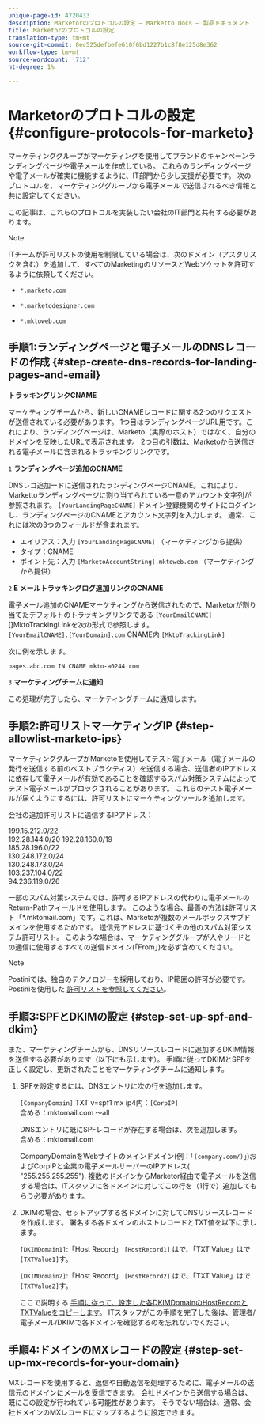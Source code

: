 ```yaml
---
unique-page-id: 4720433
description: Marketorのプロトコルの設定 — Marketto Docs — 製品ドキュメント
title: Marketorのプロトコルの設定
translation-type: tm+mt
source-git-commit: 0ec525defbefe610f0bd1227b1c8f8e125d8e362
workflow-type: tm+mt
source-wordcount: '712'
ht-degree: 1%

---
```



# Marketorのプロトコルの設定 {#configure-protocols-for-marketo}

マーケティンググループがマーケティングを使用してブランドのキャンペーンランディングページや電子メールを作成している。 これらのランディングページや電子メールが確実に機能するように、IT部門から少し支援が必要です。 次のプロトコルを、マーケティンググループから電子メールで送信されるべき情報と共に設定してください。

この記事は、これらのプロトコルを実装したい会社のIT部門と共有する必要があります。

>[!NOTE]
>
>ITチームが許可リストの使用を制限している場合は、次のドメイン（アスタリスクを含む）を追加して、すべてのMarketingのリソースとWebソケットを許可するように依頼してください。

* `*.marketo.com`

* `*.marketodesigner.com`

* `*.mktoweb.com`

## 手順1:ランディングページと電子メールのDNSレコードの作成 {#step-create-dns-records-for-landing-pages-and-email}

**トラッキングリンクCNAME**

マーケティングチームから、新しいCNAMEレコードに関する2つのリクエストが送信されている必要があります。 1つ目はランディングページURL用です。これにより、ランディングページは、Marketo（実際のホスト）ではなく、自分のドメインを反映したURLで表示されます。 2つ目の引数は、Marketoから送信される電子メールに含まれるトラッキングリンクです。

`1` **ランディングページ追加のCNAME**

DNSレコ追加ードに送信されたランディングページCNAME。これにより、Markettoランディングページに割り当てられている一意のアカウント文字列が参照されます。 `[YourLandingPageCNAME]` ドメイン登録機関のサイトにログインし、ランディングページのCNAMEとアカウント文字列を入力します。 通常、これには次の3つのフィールドが含まれます。

* エイリアス：入力 `[YourLandingPageCNAME]` （マーケティングから提供）
* タイプ：CNAME
* ポイント先：入力 `[MarketoAccountString].mktoweb.com` （マーケティングから提供）

`2` **E メールトラッキングログ追加リンクのCNAME**

電子メール追加のCNAMEマーケティングから送信されたので、Marketorが割り当てたデフォルトのトラッキングリンクである `[YourEmailCNAME]`[]MktoTrackingLinkを次の形式で参照します。\
`[YourEmailCNAME].[YourDomain].com` CNAME内 `[MktoTrackingLink]`

次に例を示します。

`pages.abc.com IN CNAME mkto-a0244.com`

`3` **マーケティングチームに通知**

この処理が完了したら、マーケティングチームに通知します。

## 手順2:許可リストマーケティングIP {#step-allowlist-marketo-ips}

マーケティンググループがMarketoを使用してテスト電子メール（電子メールの発行を送信する前のベストプラクティス）を送信する場合、送信者のIPアドレスに依存して電子メールが有効であることを確認するスパム対策システムによってテスト電子メールがブロックされることがあります。 これらのテスト電子メールが届くようにするには、許可リストにマーケティングツールを追加します。

会社の追加許可リストに送信するIPアドレス：

199.15.212.0/22\
192.28.144.0/20
192.28.160.0/19\
185.28.196.0/22\
130.248.172.0/24\
130.248.173.0/24\
103.237.104.0/22\
94.236.119.0/26

一部のスパム対策システムでは、許可するIPアドレスの代わりに電子メールのReturn-Pathフィールドを使用します。 このような場合、最善の方法は許可リスト「*.mktomail.com」です。これは、Marketoが複数のメールボックスサブドメインを使用するためです。 送信元アドレスに基づくその他のスパム対策システム許可リスト。 このような場合は、マーケティンググループが人やリードとの通信に使用するすべての送信ドメイン(「From」)を必ず含めてください。

>[!NOTE]
>
>Postiniでは、独自のテクノロジーを採用しており、IP範囲の許可が必要です。 Postiniを使用した [許可リストを参照してください](https://nation.marketo.com/docs/DOC-1066)。

## 手順3:SPFとDKIMの設定 {#step-set-up-spf-and-dkim}

また、マーケティングチームから、DNSリソースレコードに追加するDKIM情報を送信する必要があります（以下にも示します）。 手順に従ってDKIMとSPFを正しく設定し、更新されたことをマーケティングチームに通知します。

1. SPFを設定するには、DNSエントリに次の行を追加します。

   `[CompanyDomain]` TXT v=spf1 mx ip4内：`[CorpIP]`\
   含める：mktomail.com ～all

   DNSエントリに既にSPFレコードが存在する場合は、次を追加します。\
   含める：mktomail.com

   CompanyDomainをWebサイトのメインドメイン(例：「`(company.com/)`」)およびCorpIPと企業の電子メールサーバーのIPアドレス( &quot;255.255.255.255&quot;). 複数のドメインからMarketor経由で電子メールを送信する場合は、ITスタッフに各ドメインに対してこの行を（1行で）追加してもらう必要があります。

1. DKIMの場合、セットアップする各ドメインに対してDNSリソースレコードを作成します。 署名する各ドメインのホストレコードとTXT値を以下に示します。

   `[DKIMDomain1]`:「Host Record」 `[HostRecord1]` はで、「TXT Value」はで `[TXTValue1]`す。

   `[DKIMDomain2]`:「Host Record」 `[HostRecord2]` はで、「TXT Value」はで `[TXTValue2]`す。

   ここで説明する [手順に従って、設定した各DKIMDomainのHostRecordとTXTValueをコピーします](/help/marketo/product-docs/email-marketing/deliverability/set-up-a-custom-dkim-signature.md)。 ITスタッフがこの手順を完了した後は、管理者/電子メール/DKIMで各ドメインを確認するのを忘れないでください。

## 手順4:ドメインのMXレコードの設定 {#step-set-up-mx-records-for-your-domain}

MXレコードを使用すると、返信や自動返信を処理するために、電子メールの送信元のドメインにメールを受信できます。 会社ドメインから送信する場合は、既にこの設定が行われている可能性があります。 そうでない場合は、通常、会社ドメインのMXレコードにマップするように設定できます。
